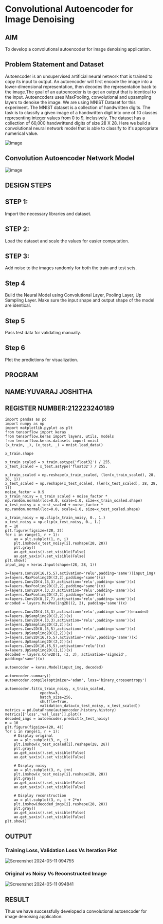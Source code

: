 # Convolutional Autoencoder for Image Denoising

## AIM

To develop a convolutional autoencoder for image denoising application.

## Problem Statement and Dataset
Autoencoder is an unsupervised artificial neural network that is trained to copy its input to output. An autoencoder will first encode the image into a lower-dimensional representation, then decodes the representation back to the image.The goal of an autoencoder is to get an output that is identical to the input. Autoencoders uses MaxPooling, convolutional and upsampling layers to denoise the image. We are using MNIST Dataset for this experiment. The MNIST dataset is a collection of handwritten digits. The task is to classify a given image of a handwritten digit into one of 10 classes representing integer values from 0 to 9, inclusively. The dataset has a collection of 60,000 handwrittend digits of size 28 X 28. Here we build a convolutional neural network model that is able to classify to it's appropriate numerical value.

![image](https://github.com/Joshitha-YUVARAJ/convolutional-denoising-autoencoder/assets/145742770/733016df-029b-4e30-9ca2-7d9ba8e26e9f)



## Convolution Autoencoder Network Model
![image](https://github.com/Joshitha-YUVARAJ/convolutional-denoising-autoencoder/assets/145742770/792931c2-b790-4a41-81a8-f87c9a9e1302)


## DESIGN STEPS

## STEP 1:
Import the necessary libraries and dataset.

## STEP 2:
Load the dataset and scale the values for easier computation.

## STEP 3:
Add noise to the images randomly for both the train and test sets.

## Step 4
Build the Neural Model using Convolutional Layer, Pooling Layer, Up Sampling Layer. Make sure the input shape and output shape of the model are identical.

## Step 5
Pass test data for validating manually.

## Step 6
Plot the predictions for visualization.


## PROGRAM
## NAME:YUVARAJ JOSHITHA
## REGISTER NUMBER:212223240189
```
import pandas as pd
import numpy as np
import matplotlib.pyplot as plt
from tensorflow import keras
from tensorflow.keras import layers, utils, models
from tensorflow.keras.datasets import mnist
(x_train, _), (x_test, _) = mnist.load_data()

x_train.shape

x_train_scaled = x_train.astype('float32') / 255.
x_test_scaled = x_test.astype('float32') / 255.

x_train_scaled = np.reshape(x_train_scaled, (len(x_train_scaled), 28, 28, 1))
x_test_scaled = np.reshape(x_test_scaled, (len(x_test_scaled), 28, 28, 1))
noise_factor = 0.5
x_train_noisy = x_train_scaled + noise_factor * np.random.normal(loc=0.0, scale=1.0, size=x_train_scaled.shape)
x_test_noisy = x_test_scaled + noise_factor * np.random.normal(loc=0.0, scale=1.0, size=x_test_scaled.shape)

x_train_noisy = np.clip(x_train_noisy, 0., 1.)
x_test_noisy = np.clip(x_test_noisy, 0., 1.)
n = 10
plt.figure(figsize=(20, 2))
for i in range(1, n + 1):
    ax = plt.subplot(1, n, i)
    plt.imshow(x_test_noisy[i].reshape(28, 28))
    plt.gray()
    ax.get_xaxis().set_visible(False)
    ax.get_yaxis().set_visible(False)
plt.show()
input_img = keras.Input(shape=(28, 28, 1))

x=layers.Conv2D(16,(5,5),activation='relu',padding='same')(input_img)
x=layers.MaxPooling2D((2,2),padding='same')(x)
x=layers.Conv2D(4,(3,3),activation='relu',padding='same')(x)
x=layers.MaxPooling2D((2,2),padding='same')(x)
x=layers.Conv2D(4,(3,3),activation='relu',padding='same')(x)
x=layers.MaxPooling2D((2,2),padding='same')(x)
x=layers.Conv2D(8,(7,7),activation='relu',padding='same')(x)
encoded = layers.MaxPooling2D((2, 2), padding='same')(x)

x=layers.Conv2D(4,(3,3),activation='relu',padding='same')(encoded)
x=layers.UpSampling2D((2,2))(x)
x=layers.Conv2D(4,(3,3),activation='relu',padding='same')(x)
x=layers.UpSampling2D((2,2))(x)
x=layers.Conv2D(8,(5,5),activation='relu',padding='same')(x)
x=layers.UpSampling2D((2,2))(x)
x=layers.Conv2D(16,(5,5),activation='relu',padding='same')(x)
x=layers.UpSampling2D((2,2))(x)
x=layers.Conv2D(16,(5,5),activation='relu')(x)
x=layers.UpSampling2D((1,1))(x)
decoded = layers.Conv2D(1, (3, 3), activation='sigmoid', padding='same')(x)

autoencoder = keras.Model(input_img, decoded)

autoencoder.summary()
autoencoder.compile(optimizer='adam', loss='binary_crossentropy')

autoencoder.fit(x_train_noisy, x_train_scaled,
                epochs=3,
                batch_size=256,
                shuffle=True,
                validation_data=(x_test_noisy, x_test_scaled))
metrics = pd.DataFrame(autoencoder.history.history)
metrics[['loss','val_loss']].plot()
decoded_imgs = autoencoder.predict(x_test_noisy)
n = 10
plt.figure(figsize=(20, 4))
for i in range(1, n + 1):
    # Display original
    ax = plt.subplot(3, n, i)
    plt.imshow(x_test_scaled[i].reshape(28, 28))
    plt.gray()
    ax.get_xaxis().set_visible(False)
    ax.get_yaxis().set_visible(False)

    # Display noisy
    ax = plt.subplot(3, n, i+n)
    plt.imshow(x_test_noisy[i].reshape(28, 28))
    plt.gray()
    ax.get_xaxis().set_visible(False)
    ax.get_yaxis().set_visible(False)    

    # Display reconstruction
    ax = plt.subplot(3, n, i + 2*n)
    plt.imshow(decoded_imgs[i].reshape(28, 28))
    plt.gray()
    ax.get_xaxis().set_visible(False)
    ax.get_yaxis().set_visible(False)
plt.show()
```

## OUTPUT

### Training Loss, Validation Loss Vs Iteration Plot

![Screenshot 2024-05-11 094755](https://github.com/Joshitha-YUVARAJ/convolutional-denoising-autoencoder/assets/145742770/7b3972cf-b87c-4be3-b7f3-1e6ec05e42cc)


### Original vs Noisy Vs Reconstructed Image

![Screenshot 2024-05-11 094841](https://github.com/Joshitha-YUVARAJ/convolutional-denoising-autoencoder/assets/145742770/a8aa12dc-6040-4924-ae09-c1acfc6f171a)




## RESULT
Thus we have successfully developed a convolutional autoencoder for image denoising application.

